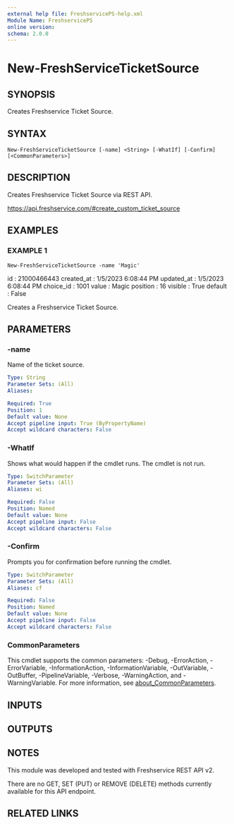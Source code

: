 ```yaml
---
external help file: FreshservicePS-help.xml
Module Name: FreshservicePS
online version:
schema: 2.0.0
---
```


# New-FreshServiceTicketSource

## SYNOPSIS
Creates Freshservice Ticket Source.

## SYNTAX

```
New-FreshServiceTicketSource [-name] <String> [-WhatIf] [-Confirm] [<CommonParameters>]
```

## DESCRIPTION
Creates Freshservice Ticket Source via REST API.

https://api.freshservice.com/#create_custom_ticket_source

## EXAMPLES

### EXAMPLE 1
```
New-FreshServiceTicketSource -name 'Magic'
```

id         : 21000466443
created_at : 1/5/2023 6:08:44 PM
updated_at : 1/5/2023 6:08:44 PM
choice_id  : 1001
value      : Magic
position   : 16
visible    : True
default    : False

Creates a Freshservice Ticket Source.

## PARAMETERS

### -name
Name of the ticket source.

```yaml
Type: String
Parameter Sets: (All)
Aliases:

Required: True
Position: 1
Default value: None
Accept pipeline input: True (ByPropertyName)
Accept wildcard characters: False
```

### -WhatIf
Shows what would happen if the cmdlet runs.
The cmdlet is not run.

```yaml
Type: SwitchParameter
Parameter Sets: (All)
Aliases: wi

Required: False
Position: Named
Default value: None
Accept pipeline input: False
Accept wildcard characters: False
```

### -Confirm
Prompts you for confirmation before running the cmdlet.

```yaml
Type: SwitchParameter
Parameter Sets: (All)
Aliases: cf

Required: False
Position: Named
Default value: None
Accept pipeline input: False
Accept wildcard characters: False
```

### CommonParameters
This cmdlet supports the common parameters: -Debug, -ErrorAction, -ErrorVariable, -InformationAction, -InformationVariable, -OutVariable, -OutBuffer, -PipelineVariable, -Verbose, -WarningAction, and -WarningVariable. For more information, see [about_CommonParameters](http://go.microsoft.com/fwlink/?LinkID=113216).

## INPUTS

## OUTPUTS

## NOTES
This module was developed and tested with Freshservice REST API v2.

There are no GET, SET (PUT) or REMOVE (DELETE) methods currently available for this API endpoint.

## RELATED LINKS
